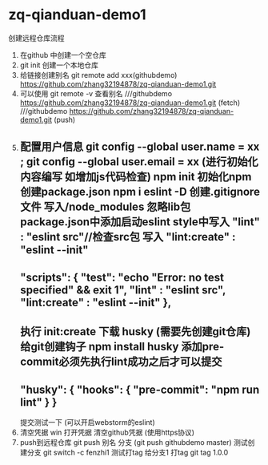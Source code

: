 # zq-qianduan-demo1
创建远程仓库流程
1. 在github 中创建一个空仓库
2. git init 创建一个本地仓库
3. 给链接创建别名 git remote add xxx(githubdemo) https://github.com/zhang32194878/zq-qianduan-demo1.git
4. 可以使用 git remote -v 查看别名
    ///githubdemo      https://github.com/zhang32194878/zq-qianduan-demo1.git (fetch)
    ///githubdemo      https://github.com/zhang32194878/zq-qianduan-demo1.git (push)
5. 配置用户信息 git config --global user.name = xx ; git config --global user.email = xx
    (进行初始化内容编写 如增加js代码检查)
    npm init 初始化npm 创建package.json
    npm i eslint -D
    创建.gitignore文件 写入/node_modules 忽略lib包
    package.json中添加启动eslint style中写入 "lint" : "eslint src"//检查src包 写入 "lint:create" : "eslint --init"
    ------------------------------------------------------------
      "scripts": {
        "test": "echo \"Error: no test specified\" && exit 1",
        "lint" : "eslint src",
        "lint:create" : "eslint --init"
      },
    ------------------------------------------------------------
    执行 init:create
    下载 husky (需要先创建git仓库) 给git创建钩子 npm install husky
    添加pre-commit必须先执行lint成功之后才可以提交
    -----------------------------------------------------------
    "husky": {
        "hooks": {
          "pre-commit": "npm run lint"
        }
      }
    -----------------------------------------------------------
    提交测试一下 (可以开启webstorm的eslint)
6. 清空凭据 win 打开凭据 清空github凭据 (使用https协议)
7. push到远程仓库 git push 别名 分支  (git push githubdemo master)
    测试创建分支 git switch -c fenzhi1
    测试打tag 给分支1 打tag  git tag 1.0.0
